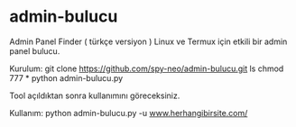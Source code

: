 # admin-bulucu
Admin Panel Finder ( türkçe versiyon )
Linux ve Termux için etkili bir admin panel bulucu.

Kurulum:
git clone https://github.com/spy-neo/admin-bulucu.git
ls
chmod 777 *
python admin-bulucu.py

Tool açıldıktan sonra kullanımını göreceksiniz.

Kullanım:
python admin-bulucu.py -u www.herhangibirsite.com/
